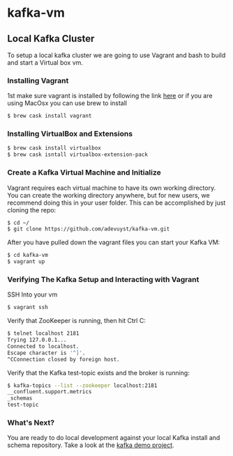 # kafka-vm

## Local Kafka Cluster
To setup a local kafka cluster we are going to use Vagrant and bash to build and start a Virtual box vm.
### Installing Vagrant
1st make sure vagrant is installed by following the link [here](https://www.vagrantup.com/downloads.html) or if you are using MacOsx you can use brew to install
```bash
$ brew cask install vagrant
```
### Installing VirtualBox and Extensions
```bash
$ brew cask install virtualbox
$ brew cask isntall virtualbox-extension-pack
```
### Create a Kafka Virtual Machine and Initialize
Vagrant requires each virtual machine to have its own working directory. You can create the working directory anywhere, but for new users, we recommend doing this in your user folder.  This can be accomplished by just cloning the repo:
```bash
$ cd ~/
$ git clone https://github.com/adevuyst/kafka-vm.git
```
After you have pulled down the vagrant files you can start your Kafka VM:
```bash 
$ cd kafka-vm
$ vagrant up
```
### Verifying The Kafka Setup and Interacting with Vagrant
SSH Into your vm
```bash
$ vagrant ssh 
```
Verify that ZooKeeper is running, then hit Ctrl C:
```bash
$ telnet localhost 2181 
Trying 127.0.0.1...
Connected to localhost.
Escape character is '^]'.
^CConnection closed by foreign host.
```
Verify that the Kafka test-topic exists and the broker is running: 
```bash
$ kafka-topics --list --zookeeper localhost:2181
__confluent.support.metrics
_schemas
test-topic 
```
### What's Next?
You are ready to do local development against your local Kafka install and schema repository. Take a look at the [kafka demo project](https://github.com/adevuyst/kafka-demo).